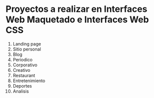 # Proyectos a realizar en Interfaces Web Maquetado e Interfaces Web CSS

1. Landing page
2. Sitio personal
3. Blog
4. Periodico
5. Corporativo
6. Creativo
7. Restaurant
8. Entretenimiento
9. Deportes
10. Analisis
